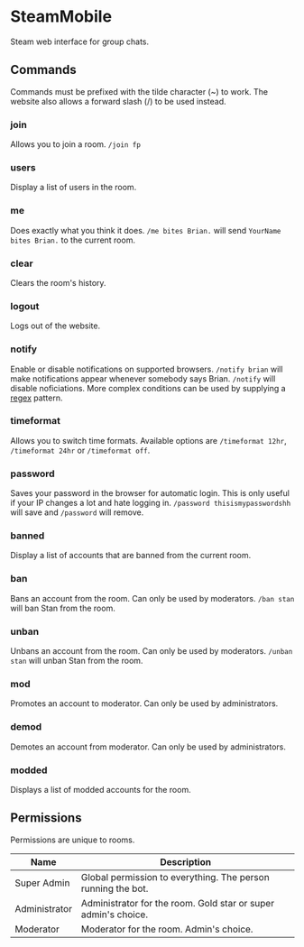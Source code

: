 SteamMobile
===========
Steam web interface for group chats.

Commands
--------------
Commands must be prefixed with the tilde character (~) to work. The website also allows a forward slash (/) to be used instead.

### join ###
Allows you to join a room. `/join fp`

### users ###
Display a list of users in the room.

### me ###
Does exactly what you think it does. `/me bites Brian.` will send `YourName bites Brian.` to the current room.

### clear ###
Clears the room's history.

### logout ###
Logs out of the website.

### notify ###
Enable or disable notifications on supported browsers. `/notify brian` will make notifications appear whenever somebody says Brian. `/notify` will disable noficiations. More complex conditions can be used by supplying a [regex](http://en.wikipedia.org/wiki/Regular_expression) pattern.

### timeformat ###
Allows you to switch time formats. Available options are `/timeformat 12hr`, `/timeformat 24hr` or `/timeformat off`.

### password ###
Saves your password in the browser for automatic login. This is only useful if your IP changes a lot and hate logging in. `/password thisismypasswordshh` will save and `/password` will remove.

### banned ###
Display a list of accounts that are banned from the current room.

### ban ###
Bans an account from the room. Can only be used by moderators. `/ban stan` will ban Stan from the room.

### unban ###
Unbans an account from the room. Can only be used by moderators. `/unban stan` will unban Stan from the room.

### mod ###
Promotes an account to moderator. Can only be used by administrators.

### demod ###
Demotes an account from moderator. Can only be used by administrators.

### modded ###
Displays a list of modded accounts for the room.

Permissions
-------------
Permissions are unique to rooms.

| Name            | Description                                                        |
|-----------------|--------------------------------------------------------------------|
| Super Admin     | Global permission to everything. The person running the bot.       |
| Administrator   | Administrator for the room. Gold star or super admin's choice.     |
| Moderator       | Moderator for the room. Admin's choice.                            |

